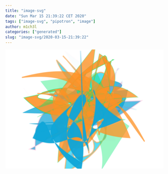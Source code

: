 ```yaml
---
title: "image-svg"
date: "Sun Mar 15 21:39:22 CET 2020"
tags: ["image-svg", "pipotron", "image"]
author: m1ch3l
categories: ["generated"]
slug: "image-svg/2020-03-15-21:39:22"
---
```


![](image.svg)
